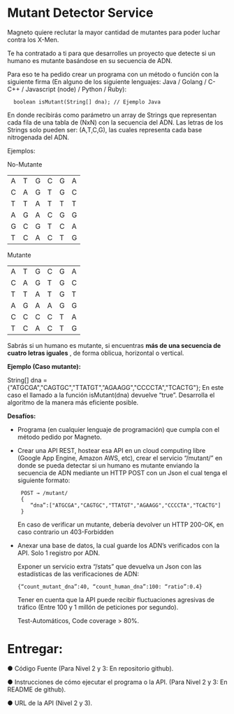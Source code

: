 # Mutant Detector Service

Magneto quiere reclutar la mayor cantidad de mutantes para poder luchar
contra los X-Men.

Te ha contratado a ti para que desarrolles un proyecto que detecte si un
humano es mutante basándose en su secuencia de ADN.

Para eso te ha pedido crear un programa con un método o función con la siguiente firma (En
alguno de los siguiente lenguajes: Java / Golang / C-C++ / Javascript (node) / Python / Ruby):

      boolean isMutant(String[] dna); // Ejemplo Java
En donde recibirás como parámetro un array de Strings que representan cada fila de una tabla
de (NxN) con la secuencia del ADN. Las letras de los Strings solo pueden ser: (A,T,C,G), las
cuales representa cada base nitrogenada del ADN.

Ejemplos:

No-Mutante

|||||||
|-|-|-|-|-|-|
|A|T|G|C|G|A|
|C|A|G|T|G|C|
|T|T|A|T|T|T|
|A|G|A|C|G|G|
|G|C|G|T|C|A|
|T|C|A|C|T|G|

Mutante

|||||||
|-|-|-|-|-|-|
|A|T|G|C|G|A|
|C|A|G|T|G|C|
|T|T|A|T|G|T|
|A|G|A|A|G|G|
|C|C|C|C|T|A|
|T|C|A|C|T|G|

Sabrás si un humano es mutante, si encuentras **más de una secuencia de cuatro letras
iguales** , de forma oblicua, horizontal o vertical.

**Ejemplo (Caso mutante):**

String[] dna = {"ATGCGA","CAGTGC","TTATGT","AGAAGG","CCCCTA","TCACTG"};
En este caso el llamado a la función isMutant(dna) devuelve “true”.
Desarrolla el algoritmo de la manera más eficiente posible.


**Desafíos:**

- Programa (en cualquier lenguaje de programación) que cumpla con el método pedido por Magneto.

- Crear una API REST, hostear esa API en un cloud computing libre (Google App Engine,
Amazon AWS, etc), crear el servicio “/mutant/” en donde se pueda detectar si un humano es
mutante enviando la secuencia de ADN mediante un HTTP POST con un Json el cual tenga el
siguiente formato:
            
       POST → /mutant/
       {
          “dna”:["ATGCGA","CAGTGC","TTATGT","AGAAGG","CCCCTA","TCACTG"]
       }

   En caso de verificar un mutante, debería devolver un HTTP 200-OK, en caso contrario un 403-Forbidden

- Anexar una base de datos, la cual guarde los ADN’s verificados con la API.
   Solo 1 registro por ADN.

   Exponer un servicio extra “/stats” que devuelva un Json con las estadísticas de las verificaciones de ADN: 
    
      {“count_mutant_dna”:40, “count_human_dna”:100: “ratio”:0.4}
    
   Tener en cuenta que la API puede recibir fluctuaciones agresivas de tráfico (Entre 100 y 1 millón de peticiones por segundo).

   Test-Automáticos, Code coverage > 80%.

# Entregar:

  ● Código Fuente (Para Nivel 2 y 3: En repositorio github).
  
  ● Instrucciones de cómo ejecutar el programa o la API. (Para Nivel 2 y 3: En README de github).
  
  ● URL de la API (Nivel 2 y 3).
